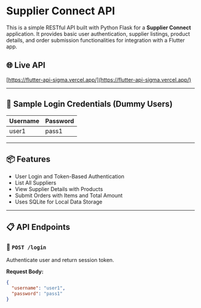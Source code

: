 # Supplier Connect API

This is a simple RESTful API built with Python Flask for a **Supplier Connect** application. It provides basic user authentication, supplier listings, product details, and order submission functionalities for integration with a Flutter app.

## 🌐 Live API

[https://flutter-api-sigma.vercel.app/](https://flutter-api-sigma.vercel.app/)

---

## 🔐 Sample Login Credentials (Dummy Users)

| Username | Password |
|----------|----------|
| user1    | pass1    |

---

## 📦 Features

- User Login and Token-Based Authentication
- List All Suppliers
- View Supplier Details with Products
- Submit Orders with Items and Total Amount
- Uses SQLite for Local Data Storage

---

## 📋 API Endpoints

### 🔑 `POST /login`

Authenticate user and return session token.

**Request Body:**
```json
{
  "username": "user1",
  "password": "pass1"
}

